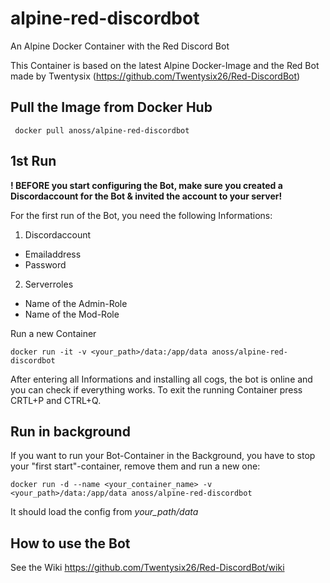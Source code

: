 # alpine-red-discordbot
An Alpine Docker Container with the Red Discord Bot

This Container is based on the latest Alpine Docker-Image and the Red Bot made by Twentysix (https://github.com/Twentysix26/Red-DiscordBot)



## Pull the Image from Docker Hub

     docker pull anoss/alpine-red-discordbot
  
## 1st Run

**! BEFORE you start configuring the Bot, make sure you created a Discordaccount for the Bot & invited the account to your server!**

For the first run of the Bot, you need the following Informations:

1. Discordaccount
  * Emailaddress
  * Password
2. Serverroles
  * Name of the Admin-Role
  * Name of the Mod-Role

Run a new Container

    docker run -it -v <your_path>/data:/app/data anoss/alpine-red-discordbot

After entering all Informations and installing all cogs, the bot is online and you can check if everything works.
To exit the running Container press CRTL+P and CTRL+Q.

## Run in background

If you want to run your Bot-Container in the Background, you have to stop your "first start"-container, remove them and run a new one:

    docker run -d --name <your_container_name> -v <your_path>/data:/app/data anoss/alpine-red-discordbot

It should load the config from *your_path/data*  

## How to use the Bot

See the Wiki https://github.com/Twentysix26/Red-DiscordBot/wiki
